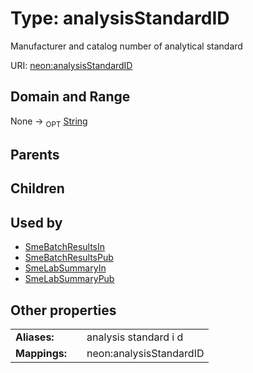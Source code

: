 
# Type: analysisStandardID


Manufacturer and catalog number of analytical standard

URI: [neon:analysisStandardID](https://data.neonscience.org/analysisStandardID)


## Domain and Range

None ->  <sub>OPT</sub> [String](types/String.md)

## Parents


## Children


## Used by

 * [SmeBatchResultsIn](SmeBatchResultsIn.md)
 * [SmeBatchResultsPub](SmeBatchResultsPub.md)
 * [SmeLabSummaryIn](SmeLabSummaryIn.md)
 * [SmeLabSummaryPub](SmeLabSummaryPub.md)

## Other properties

|  |  |  |
| --- | --- | --- |
| **Aliases:** | | analysis standard i d |
| **Mappings:** | | neon:analysisStandardID |

